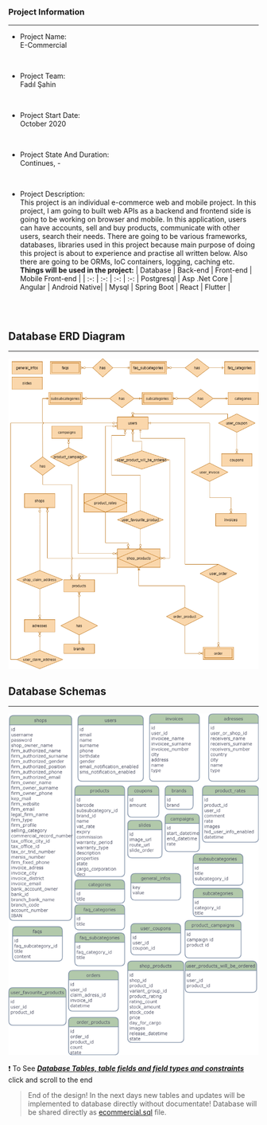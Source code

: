 ### Project Information
--- 
* Project Name: <br/>
E-Commercial
<br>

* Project Team: <br/>
Fadıl Şahin<br>
<br>

* Project Start Date: <br/>
October 2020
<br>

* Project State And Duration: <br/>
Continues, -
<br>

* Project Description: <br/>
This project is an individual e-commerce web and mobile project. In this project, I am going to built web APIs as a backend and frontend side is going to be working on browser and mobile. In this application, users can have accounts, sell and buy products, communicate with other users, search their needs. There are going to be various frameworks, databases, libraries used in this project because main purpose of doing this project is about to experience and practise all written below. Also there are going to be ORMs, IoC containers, logging, caching etc. 
**Things will be used in the project:** 
    | Database | Back-end | Front-end | Mobile Front-end |
    | :-: | :-: | :-: | :-:
    | Postgresql | Asp .Net Core | Angular | Android Native|
    | Mysql | Spring Boot | React | Flutter |
<br/>
<br/>


## Database ERD Diagram
- - - -
![ERD Diagram](Info/UML/ERD.png "Database ERD Diagram")

## Database Schemas
- - - -
![Database Schemas](Info/UML/Entities.png "Database Schemas")

:exclamation: To See ***[Database Tables, table fields and field types and constraints](Info/Database%20Design.txt "Database Design.txt")*** click and scroll to the end

>End of the design! In the next days new tables and updates will be implemented to database directly without documentate! Database will be shared directly as [ecommercial.sql](Info/ecommercial.sql "Database Dump File") file.


